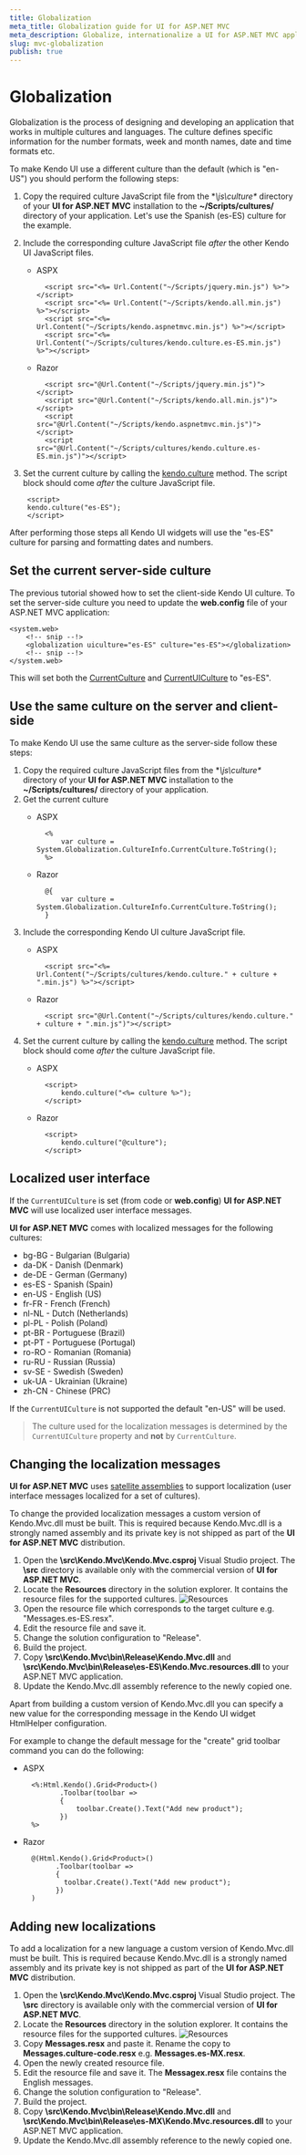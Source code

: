 ```yaml
---
title: Globalization
meta_title: Globalization guide for UI for ASP.NET MVC
meta_description: Globalize, internationalize a UI for ASP.NET MVC application
slug: mvc-globalization
publish: true
---
```


# Globalization
Globalization is the process of designing and developing an application that works in multiple cultures and languages.
The culture defines specific information for the number formats, week and month names, date and time formats etc.

To make Kendo UI use a different culture than the default (which is "en-US") you should perform the following steps:

1. Copy the required culture JavaScript file from the **\js\culture\** directory of your **UI for ASP.NET MVC** installation
to the **~/Scripts/cultures/** directory of your application. Let's use the Spanish (es-ES) culture for the example.
1. Include the corresponding culture JavaScript file *after* the other Kendo UI JavaScript files.
    - ASPX

            <script src="<%= Url.Content("~/Scripts/jquery.min.js") %>"></script>
            <script src="<%= Url.Content("~/Scripts/kendo.all.min.js") %>"></script>
            <script src="<%= Url.Content("~/Scripts/kendo.aspnetmvc.min.js") %>"></script>
            <script src="<%= Url.Content("~/Scripts/cultures/kendo.culture.es-ES.min.js") %>"></script>
    - Razor

            <script src="@Url.Content("~/Scripts/jquery.min.js")"></script>
            <script src="@Url.Content("~/Scripts/kendo.all.min.js")"></script>
            <script src="@Url.Content("~/Scripts/kendo.aspnetmvc.min.js")"></script>
            <script src="@Url.Content("~/Scripts/cultures/kendo.culture.es-ES.min.js")"></script>
1. Set the current culture by calling the [kendo.culture](/api/framework/kendo#methods-culture) method. The script block should come *after* the culture JavaScript file.

        <script>
        kendo.culture("es-ES");
        </script>

After performing those steps all Kendo UI widgets will use the "es-ES" culture for parsing and formatting dates and numbers.

## Set the current server-side culture

The previous tutorial showed how to set the client-side Kendo UI culture. To set the server-side culture you need to update the
**web.config** file of your ASP.NET MVC application:

    <system.web>
        <!-- snip --!>
        <globalization uiculture="es-ES" culture="es-ES"></globalization>
        <!-- snip --!>
    </system.web>

This will set both the [CurrentCulture](http://msdn.microsoft.com/en-us/library/system.globalization.cultureinfo.currentculture.aspx)
and [CurrentUICulture](http://msdn.microsoft.com/en-us/library/system.globalization.cultureinfo.currentuiculture.aspx) to "es-ES".

## Use the same culture on the server and client-side

To make Kendo UI use the same culture as the server-side follow these steps:

1. Copy the required culture JavaScript files from the **\js\culture\** directory of your **UI for ASP.NET MVC** installation
to the **~/Scripts/cultures/** directory of your application.
1. Get the current culture
    - ASPX

            <%
                var culture =  System.Globalization.CultureInfo.CurrentCulture.ToString();
            %>
    - Razor

            @{
                var culture =  System.Globalization.CultureInfo.CurrentCulture.ToString();
            }
1. Include the corresponding Kendo UI culture JavaScript file.
    - ASPX

            <script src="<%= Url.Content("~/Scripts/cultures/kendo.culture." + culture + ".min.js") %>"></script>
    - Razor

            <script src="@Url.Content("~/Scripts/cultures/kendo.culture." + culture + ".min.js")"></script>
1. Set the current culture by calling the [kendo.culture](/api/framework/kendo#methods-culture) method. The script block should come *after* the culture JavaScript file.
    - ASPX

            <script>
                kendo.culture("<%= culture %>");
            </script>
    - Razor

            <script>
                kendo.culture("@culture");
            </script>

## Localized user interface

If the `CurrentUICulture` is set (from code or **web.config**) **UI for ASP.NET MVC** will use localized user interface messages.

**UI for ASP.NET MVC** comes with localized messages for the following cultures:

- bg-BG - Bulgarian (Bulgaria)
- da-DK - Danish (Denmark)
- de-DE - German (Germany)
- es-ES - Spanish (Spain)
- en-US - English (US)
- fr-FR - French (French)
- nl-NL - Dutch (Netherlands)
- pl-PL - Polish (Poland)
- pt-BR - Portuguese (Brazil)
- pt-PT - Portuguese (Portugal)
- ro-RO - Romanian (Romania)
- ru-RU - Russian (Russia)
- sv-SE - Swedish (Sweden)
- uk-UA - Ukrainian (Ukraine)
- zh-CN - Chinese (PRC)

If the `CurrentUICulture` is not supported the default "en-US" will be used.

> The culture used for the localization messages is determined by the `CurrentUICulture` property and **not** by `CurrentCulture`.

## Changing the localization messages

**UI for ASP.NET MVC** uses [satellite assemblies](http://blogs.msdn.com/b/global_developer/archive/2011/07/22/introduction-to-satellite-assemblies.aspx) to support localization (user interface messages localized for a set of cultures).

To change the provided localization messages a custom version of Kendo.Mvc.dll must be built. This is required because Kendo.Mvc.dll is a strongly named assembly and its private key is not shipped as part of the **UI for ASP.NET MVC** distribution.

1. Open the **\src\Kendo.Mvc\Kendo.Mvc.csproj** Visual Studio project. The **\src** directory is available only with the commercial version of **UI for ASP.NET MVC**.
1. Locate the **Resources** directory in the solution explorer. It contains the resource files for the supported cultures.
![Resources](images/resources.png)
1. Open the resource file which corresponds to the target culture e.g. "Messages.es-ES.resx".
1. Edit the resource file and save it.
1. Change the solution configuration to "Release".
1. Build the project.
1. Copy **\src\Kendo.Mvc\bin\Release\Kendo.Mvc.dll** and **\src\Kendo.Mvc\bin\Release\es-ES\Kendo.Mvc.resources.dll** to your ASP.NET MVC application.
1. Update the Kendo.Mvc.dll assembly reference to the newly copied one.

Apart from building a custom version of Kendo.Mvc.dll you can specify a new value for the corresponding message in the Kendo UI widget HtmlHelper configuration.

For example to change the default message for the "create" grid toolbar command you can do the following:
- ASPX

        <%:Html.Kendo().Grid<Product>()
               .Toolbar(toolbar =>
               {
                   toolbar.Create().Text("Add new product");
               })
        %>
- Razor

        @(Html.Kendo().Grid<Product>()
              .Toolbar(toolbar =>
              {
                toolbar.Create().Text("Add new product");
              })
        )

## Adding new localizations

To add a localization for a new language a custom version of Kendo.Mvc.dll must be built. This is required because Kendo.Mvc.dll is a strongly named assembly and its private key is not shipped as part of the **UI for ASP.NET MVC** distribution.

1. Open the **\src\Kendo.Mvc\Kendo.Mvc.csproj** Visual Studio project. The **\src** directory is available only with the commercial version of **UI for ASP.NET MVC**.
1. Locate the **Resources** directory in the solution explorer. It contains the resource files for the supported cultures.
![Resources](images/resources.png)
1. Copy **Messages.resx** and paste it. Rename the copy to **Messages.culture-code.resx** e.g. **Messages.es-MX.resx**.
1. Open the newly created resource file.
1. Edit the resource file and save it. The **Messagex.resx** file contains the English messages.
1. Change the solution configuration to "Release".
1. Build the project.
1. Copy **\src\Kendo.Mvc\bin\Release\Kendo.Mvc.dll** and **\src\Kendo.Mvc\bin\Release\es-MX\Kendo.Mvc.resources.dll** to your ASP.NET MVC application.
1. Update the Kendo.Mvc.dll assembly reference to the newly copied one.


